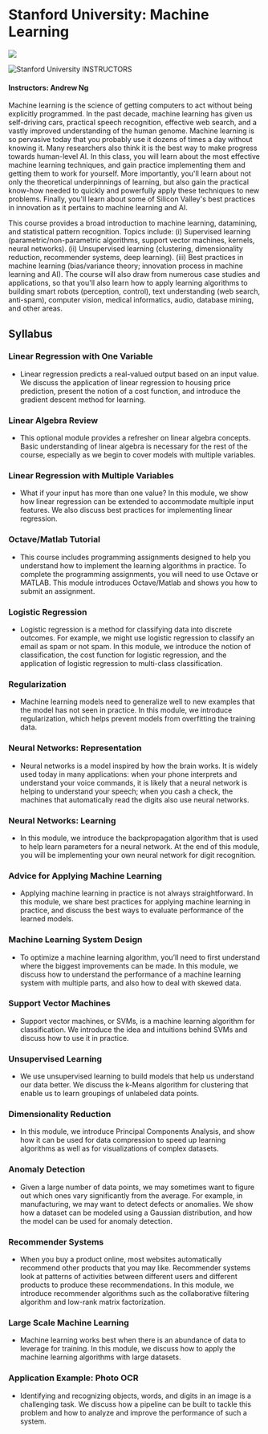 # Stanford University: Machine Learning

<img src="https://i.imgur.com/6g1kq5f.png">

![Stanford University](http://i.imgur.com/Qktqnu1.png) INSTRUCTORS
#### Instructors: Andrew Ng

Machine learning is the science of getting computers to act without being explicitly programmed. In the past decade, machine learning has given us self-driving cars, practical speech recognition, effective web search, and a vastly improved understanding of the human genome. Machine learning is so pervasive today that you probably use it dozens of times a day without knowing it. Many researchers also think it is the best way to make progress towards human-level AI. In this class, you will learn about the most effective machine learning techniques, and gain practice implementing them and getting them to work for yourself. More importantly, you'll learn about not only the theoretical underpinnings of learning, but also gain the practical know-how needed to quickly and powerfully apply these techniques to new problems. Finally, you'll learn about some of Silicon Valley's best practices in innovation as it pertains to machine learning and AI.

This course provides a broad introduction to machine learning, datamining, and statistical pattern recognition. Topics include: (i) Supervised learning (parametric/non-parametric algorithms, support vector machines, kernels, neural networks). (ii) Unsupervised learning (clustering, dimensionality reduction, recommender systems, deep learning). (iii) Best practices in machine learning (bias/variance theory; innovation process in machine learning and AI). The course will also draw from numerous case studies and applications, so that you'll also learn how to apply learning algorithms to building smart robots (perception, control), text understanding (web search, anti-spam), computer vision, medical informatics, audio, database mining, and other areas.

## Syllabus

### Linear Regression with One Variable
- Linear regression predicts a real-valued output based on an input value. We discuss the application of linear regression to housing price prediction, present the notion of a cost function, and introduce the gradient descent method for learning.

### Linear Algebra Review
- This optional module provides a refresher on linear algebra concepts. Basic understanding of linear algebra is necessary for the rest of the course, especially as we begin to cover models with multiple variables.

### Linear Regression with Multiple Variables
- What if your input has more than one value? In this module, we show how linear regression can be extended to accommodate multiple input features. We also discuss best practices for implementing linear regression.

### Octave/Matlab Tutorial
- This course includes programming assignments designed to help you understand how to implement the learning algorithms in practice. To complete the programming assignments, you will need to use Octave or MATLAB. This module introduces Octave/Matlab and shows you how to submit an assignment.

### Logistic Regression
- Logistic regression is a method for classifying data into discrete outcomes. For example, we might use logistic regression to classify an email as spam or not spam. In this module, we introduce the notion of classification, the cost function for logistic regression, and the application of logistic regression to multi-class classification.


### Regularization
- Machine learning models need to generalize well to new examples that the model has not seen in practice. In this module, we introduce regularization, which helps prevent models from overfitting the training data.

### Neural Networks: Representation
- Neural networks is a model inspired by how the brain works. It is widely used today in many applications: when your phone interprets and understand your voice commands, it is likely that a neural network is helping to understand your speech; when you cash a check, the machines that automatically read the digits also use neural networks.

### Neural Networks: Learning
- In this module, we introduce the backpropagation algorithm that is used to help learn parameters for a neural network. At the end of this module, you will be implementing your own neural network for digit recognition.


### Advice for Applying Machine Learning
- Applying machine learning in practice is not always straightforward. In this module, we share best practices for applying machine learning in practice, and discuss the best ways to evaluate performance of the learned models.


### Machine Learning System Design
- To optimize a machine learning algorithm, you’ll need to first understand where the biggest improvements can be made. In this module, we discuss how to understand the performance of a machine learning system with multiple parts, and also how to deal with skewed data.


### Support Vector Machines
- Support vector machines, or SVMs, is a machine learning algorithm for classification. We introduce the idea and intuitions behind SVMs and discuss how to use it in practice.


### Unsupervised Learning
- We use unsupervised learning to build models that help us understand our data better. We discuss the k-Means algorithm for clustering that enable us to learn groupings of unlabeled data points.

### Dimensionality Reduction
- In this module, we introduce Principal Components Analysis, and show how it can be used for data compression to speed up learning algorithms as well as for visualizations of complex datasets.


### Anomaly Detection
- Given a large number of data points, we may sometimes want to figure out which ones vary significantly from the average. For example, in manufacturing, we may want to detect defects or anomalies. We show how a dataset can be modeled using a Gaussian distribution, and how the model can be used for anomaly detection.


### Recommender Systems
- When you buy a product online, most websites automatically recommend other products that you may like. Recommender systems look at patterns of activities between different users and different products to produce these recommendations. In this module, we introduce recommender algorithms such as the collaborative filtering algorithm and low-rank matrix factorization.

### Large Scale Machine Learning
- Machine learning works best when there is an abundance of data to leverage for training. In this module, we discuss how to apply the machine learning algorithms with large datasets.

### Application Example: Photo OCR
- Identifying and recognizing objects, words, and digits in an image is a challenging task. We discuss how a pipeline can be built to tackle this problem and how to analyze and improve the performance of such a system.